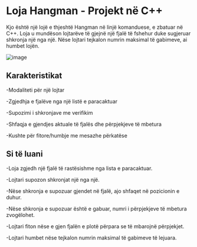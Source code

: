 # Loja Hangman - Projekt në C++
Kjo është një lojë e thjeshtë Hangman në linjë komanduese, e zbatuar në C++. Loja u mundëson lojtarëve të gjejnë një fjalë të fshehur duke sugjeruar shkronja një nga një. Nëse lojtari tejkalon numrin maksimal të gabimeve, ai humbet lojën.

![image](https://github.com/user-attachments/assets/372afc0b-05f7-47db-8a90-bf56e9fb9a9d)


## Karakteristikat
-Modaliteti për një lojtar 

-Zgjedhja e fjalëve nga një listë e paracaktuar 

-Supozimi i shkronjave me verifikim 

-Shfaqja e gjendjes aktuale të fjalës dhe përpjekjeve të mbetura 

-Kushte për fitore/humbje me mesazhe përkatëse

## Si të luani
-Loja zgjedh një fjalë të rastësishme nga lista e paracaktuar. 

-Lojtari supozon shkronjat një nga një. 

-Nëse shkronja e supozuar gjendet në fjalë, ajo shfaqet në pozicionin e duhur. 

-Nëse shkronja e supozuar është e gabuar, numri i përpjekjeve të mbetura zvogëlohet. 

-Lojtari fiton nëse e gjen fjalën e plotë përpara se të mbarojnë përpjekjet. 

-Lojtari humbet nëse tejkalon numrin maksimal të gabimeve të lejuara.
